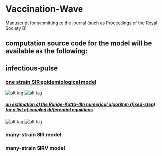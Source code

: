 # Vaccination-Wave
Manuscript for submitting to the journal (such as Proceedings of the Royal Society B)

## computation source code for the model will be available as the following:

## infectious-pulse
### [one strain SIR epidemiological model](http://nbviewer.ipython.org/github/alvason/infectious-pulse/blob/master/sir/sir.ipynb)
![alt tag](https://github.com/alvason/infectious-pulse/blob/master/sir/figure/sir.png)
![alt tag](https://github.com/alvason/infectious-pulse/blob/master/sir/figure/revivalSIR.png)
##### [an estimation of the Runge-Kutta-4th numerical algorithm (fixed-step) for a list of coupled differential equations](http://nbviewer.ipython.org/github/alvason/infectious-pulse/blob/master/sir/runge-kutta.ipynb)
![alt tag](https://github.com/alvason/infectious-pulse/blob/master/sir/figure/effectivenessRK4.png)
![alt tag](https://github.com/alvason/infectious-pulse/blob/master/sir/figure/errorRK4.png)
### many-strain SIR model
### many-strain SIRV model
